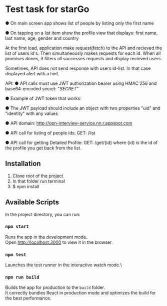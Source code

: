 # Test task for starGo

● On main screen app shows list of people by listing only the first name

● On tapping on a list item show the profile view that displays: first name, last name, age,
gender and country

At the first load, application make request(fetch) to the API and recieved the list of users id's. Then simultaneously makes requests for each id. When all promises dones, it filters all successes requests and display recieved users.

Sometimes, API does not send response with users id-list. In that case displayed alert with a hint.


API: 
● API calls must use JWT authorization bearer using HMAC 256 and base64-encoded
secret: "$SECRET$"

● Example of JWT token that works:

● The JWT payload should include an object with two properties "uid" and "identity" with
any values

● API domain: http://opn-interview-service.nn.r.appspot.com

● API call for listing of people ids: GET: /list

● API call for getting Detailed Profile: GET: /get/{id} where {id} is the id of the profile you
get back from the list.

## Installation
1. Clone root of the project
2. In that folder run terminal
3. $ npm install

## Available Scripts

In the project directory, you can run:

### `npm start`

Runs the app in the development mode.\
Open [http://localhost:3000](http://localhost:3000) to view it in the browser.

### `npm test`

Launches the test runner in the interactive watch mode.\

### `npm run build`

Builds the app for production to the `build` folder.\
It correctly bundles React in production mode and optimizes the build for the best performance.


